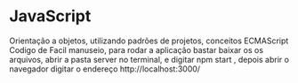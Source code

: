 # JavaScript
Orientação a objetos, utilizando padrões de projetos, conceitos ECMAScript 
Codigo de Facil manuseio, para rodar a aplicação bastar baixar os os arquivos,  abrir a pasta server no terminal, e digitar npm start , depois abrir o navegador  digitar o endereço http://localhost:3000/
